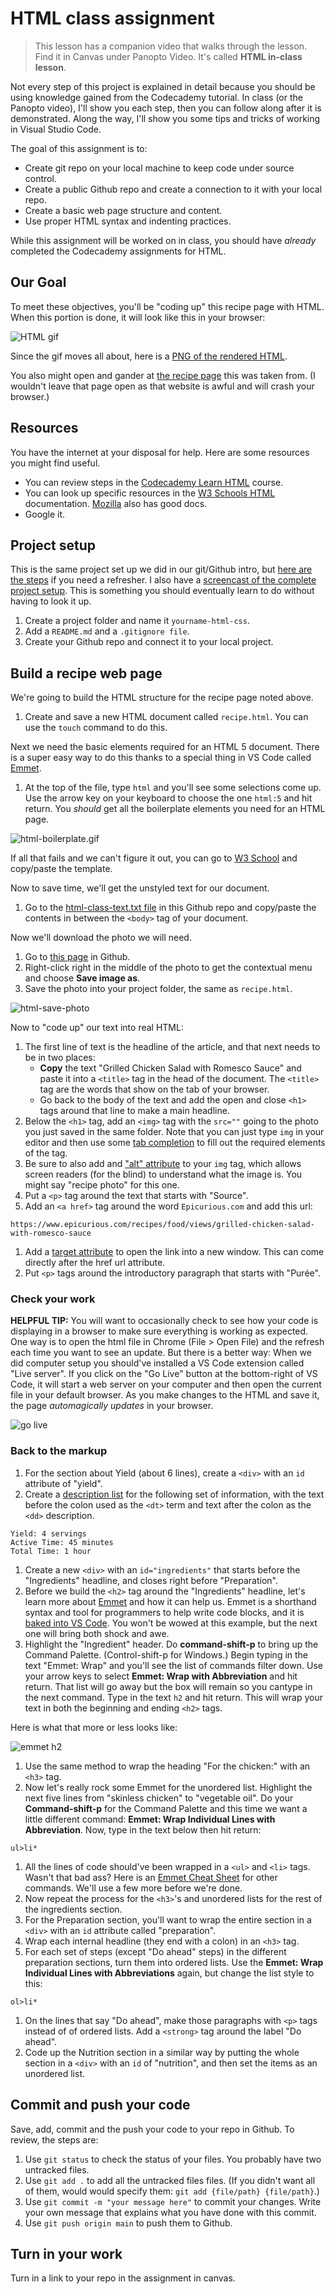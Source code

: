 # HTML class assignment

> This lesson has a companion video that walks through the lesson. Find it in Canvas under Panopto Video. It's called **HTML in-class lesson**.

Not every step of this project is explained in detail because you should be using knowledge gained from the Codecademy tutorial. In class (or the Panopto video), I'll show you each step, then you can follow along after it is demonstrated. Along the way, I'll show you some tips and tricks of working in Visual Studio Code.

The goal of this assignment is to:

- Create git repo on your local machine to keep code under source control.
- Create a public Github repo and create a connection to it with your local repo.
- Create a basic web page structure and content.
- Use proper HTML syntax and indenting practices.

While this assignment will be worked on in class, you should have _already_ completed the Codecademy assignments for HTML.

## Our Goal

To meet these objectives, you'll be "coding up" this recipe page with HTML. When this portion is done, it will look like this in your browser:

![HTML gif](html-done.gif)

Since the gif moves all about, here is a [PNG of the rendered HTML](html-done.png).

You also might open and gander at [the recipe page](https://www.epicurious.com/recipes/food/views/grilled-chicken-salad-with-romesco-sauce) this was taken from. (I wouldn't leave that page open as that website is awful and will crash your browser.)

## Resources

You have the internet at your disposal for help. Here are some resources you might find useful.

- You can review steps in the [Codecademy Learn HTML](https://www.codecademy.com/learn/learn-html) course.
- You can look up specific resources in the [W3 Schools HTML](https://www.w3schools.com/html/default.asp) documentation. [Mozilla](https://developer.mozilla.org/en-US/docs/Web/HTML) also has good docs.
- Google it.

## Project setup

This is the same project set up we did in our git/Github intro, but [here are the steps](https://github.com/utdata/icj-class/blob/main/resources/start-a-project.md) if you need a refresher. I also have a [screencast of the complete project setup](https://drive.google.com/file/d/1qdL7BS6wtk14Rise5YO9MTW9FLvyRw-k/view). This is something you should eventually learn to do without having to look it up.

1. Create a project folder and name it `yourname-html-css`.
1. Add a `README.md` and a `.gitignore file`.
1. Create your Github repo and connect it to your local project.

## Build a recipe web page

We're going to build the HTML structure for the recipe page noted above.

1. Create and save a new HTML document called `recipe.html`. You can use the `touch` command to do this.

Next we need the basic elements required for an HTML 5 document. There is a super easy way to do this thanks to a special thing in VS Code called [Emmet](https://code.visualstudio.com/docs/editor/emmet).

1. At the top of the file, type `html` and you'll see some selections come up. Use the arrow key on your keyboard to choose the one `html:5` and hit return. You _should_ get all the boilerplate elements you need for an HTML page.

![html-boilerplate.gif](../images/html-boilerplate.gif)

If all that fails and we can't figure it out, you can go to [W3 School](https://www.w3schools.com/html/html5_intro.asp) and copy/paste the template.

Now to save time, we'll get the unstyled text for our document.

1. Go to the [html-class-text.txt file](https://raw.githubusercontent.com/utdata/icj-class/main/html/html-class-text.txt) in this Github repo and copy/paste the contents in between the `<body>` tag of your document.

Now we'll download the photo we will need.

1. Go to [this page](grilled-chicken-salad-with-romesco-recipe.jpg) in Github.
1. Right-click right in the middle of the photo to get the contextual menu and choose **Save image as**.
1. Save the photo into your project folder, the same as `recipe.html`.

![html-save-photo](../images/html-save-recipe-image.gif)

Now to "code up" our text into real HTML:

1. The first line of text is the headline of the article, and that next needs to be in two places:
    - **Copy** the text "Grilled Chicken Salad with Romesco Sauce" and paste it into a `<title>` tag in the head of the document. The `<title>` tag are the words that show on the tab of your browser.
    - Go back to the body of the text and add the open and close `<h1>` tags around that line to make a main headline.
1. Below the `<h1>` tag, add an `<img>` tag with the `src=""` going to the photo you just saved in the same folder. Note that you can just type `img` in your editor and then use some [tab completion](https://code.visualstudio.com/docs/editor/intellisense) to fill out the required elements of the tag.
1. Be sure to also add and ["alt" attribute](https://www.w3schools.com/tags/att_img_alt.asp) to your `img` tag, which allows screen readers (for the blind) to understand what the image is. You might say "recipe photo" for this one.
1. Put a `<p>` tag around the text that starts with "Source".
1. Add an `<a href>` tag around the word `Epicurious.com` and add this url:

`https://www.epicurious.com/recipes/food/views/grilled-chicken-salad-with-romesco-sauce`

1. Add a [target attribute](https://www.w3schools.com/tags/att_a_target.asp) to open the link into a new window. This can come directly after the href url attribute.
1. Put `<p>` tags around the introductory paragraph that starts with "Purée".

### Check your work

**HELPFUL TIP:** You will want to occasionally check to see how your code is displaying in a browser to make sure everything is working as expected. One way is to open the html file in Chrome (File > Open File) and the refresh each time you want to see an update. But there is a better way: When we did computer setup you should've installed a VS Code extension called "Live server". If you click on the "Go Live" button at the bottom-right of VS Code, it will start a web server on your computer and then open the current file in your default browser. As you make changes to the HTML and save it, the page _automagically updates_ in your browser.

![go live](../images/html-go-live.png)

### Back to the markup

1. For the section about Yield (about 6 lines), create a `<div>` with an `id` attribute of "yield".
1. Create a [description list](https://www.w3schools.com/html/html_lists_other.asp) for the following set of information, with the text before the colon used as the `<dt>` term and text after the colon as the `<dd>` description.

``` text
Yield: 4 servings
Active Time: 45 minutes
Total Time: 1 hour
```

1. Create a new `<div>` with an `id="ingredients"` that starts before the  "Ingredients" headline, and closes right before "Preparation".
1. Before we build the `<h2>` tag around the "Ingredients" headline, let's learn more about [Emmet](https://docs.emmet.io/) and how it can help us. Emmet is a shorthand syntax and tool for programmers to help write code blocks, and it is [baked into VS Code](https://code.visualstudio.com/docs/editor/emmet). You won't be wowed at this example, but the next one will bring both shock and awe.
1. Highlight the "Ingredient" header. Do **command-shift-p** to bring up the Command Palette. (Control-shift-p for Windows.) Begin typing in the text "Emmet: Wrap" and you'll see the list of commands filter down. Use your arrow keys to select **Emmet: Wrap with Abbreviation** and hit return. That list will go away but the box will remain so you cantype in the next command. Type in the text `h2` and hit return. This will wrap your text in both the beginning and ending `<h2>` tags.

Here is what that more or less looks like:

![emmet h2](../images/emmet-h2.gif)

1. Use the same method to wrap the heading "For the chicken:" with an `<h3>` tag.
1. Now let's really rock some Emmet for the unordered list. Highlight the next five lines from "skinless chicken" to "vegetable oil". Do your **Command-shift-p** for the Command Palette and this time we want a little different command: **Emmet: Wrap Individual Lines with Abbreviation**. Now, type in the text below then hit return:

`ul>li*`

1. All the lines of code should've been wrapped in a `<ul>` and `<li>` tags. Wasn't that bad ass? Here is an [Emmet Cheat Sheet](https://docs.emmet.io/cheat-sheet/) for other commands. We'll use a few more before we're done.
1. Now repeat the process for the `<h3>`'s and unordered lists for the rest of the ingredients section.
1. For the Preparation section, you'll want to wrap the entire section in a `<div>` with an `id` attribute called "preparation".
1. Wrap each internal headline (they end with a colon) in an `<h3>` tag.
1. For each set of steps (except "Do ahead" steps) in the different preparation sections, turn them into ordered lists. Use the **Emmet: Wrap Individual Lines with Abbreviations** again, but change the list style to this:

`ol>li*`

1. On the lines that say "Do ahead", make those paragraphs with `<p>` tags instead of of ordered lists. Add a `<strong>` tag around the label "Do ahead".
1. Code up the Nutrition section in a similar way by putting the whole section in a `<div>` with an `id` of "nutrition", and then set the items as an unordered list.

## Commit and push your code

Save, add, commit and the push your code to your repo in Github. To review, the steps are:

1. Use `git status` to check the status of your files. You probably have two untracked files.
1. Use `git add .` to add all the untracked files files. (If you didn't want all of them, would would specify them: `git add {file/path} {file/path}`.)
1. Use `git commit -m "your message here"` to commit your changes. Write your own message that explains what you have done with this commit.
1. Use `git push origin main` to push them to Github.

## Turn in your work

Turn in a link to your repo in the assignment in canvas.

